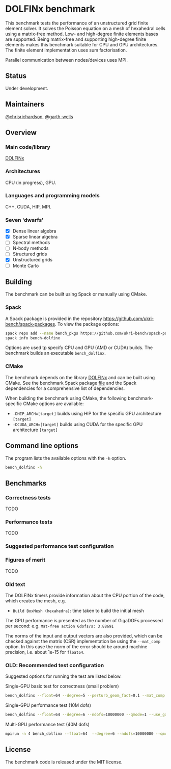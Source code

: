 # DOLFINx benchmark

This benchmark tests the performance of an unstructured grid finite
element solver. It solves the Poisson equation on a mesh of hexahedral
cells using a matrix-free method. Low- and high-degree finite elements
bases are supported. Being matrix-free and supporting high-degree finite
elements makes this benchmark suitable for CPU and GPU architectures.
The finite element implementation uses sum factorisation.

Parallel communication between nodes/devices uses MPI.

## Status

Under development.

## Maintainers

[@chrisrichardson](https://www.github.com/chrisrichardson),
[@garth-wells](https://www.github.com/garth-wells)

## Overview

### Main code/library

[DOLFINx](https://github.com/fenics/dolfinx)

### Architectures

CPU (in progress), GPU.

### Languages and programming models

C++, CUDA, HIP, MPI.

### Seven 'dwarfs'

- [x] Dense linear algebra
- [x] Sparse linear algebra
- [ ] Spectral methods
- [ ] N-body methods
- [ ] Structured grids
- [x] Unstructured grids
- [ ] Monte Carlo

## Building

The benchmark can be built using Spack or manually using CMake.

### Spack

A Spack package is provided in the repository
https://github.com/ukri-bench/spack-packages. To view the package
options:

```bash
spack repo add --name bench_pkgs https://github.com/ukri-bench/spack-packages.git bench_pkgs
spack info bench-dolfinx
```

Options are used tp specify CPU and GPU (AMD or CUDA) builds. The
benchmark builds an executable `bench_dolfinx`.

### CMake

The benchmark depends on the library
[DOLFINx](https://github.com/fenics/dolfinx) and can be built using
CMake. See the benchmark Spack package
[file](spack/packages/bench-dolfinx/package.py) and the Spack
dependencies for a comprehensive list of dependencies.

When building the benchmark using CMake, the following
benchmark-specific CMake options are available:
* `-DHIP_ARCH=[target]` builds using HIP for the specific GPU architecture `[target]`
* `-DCUDA_ARCH=[target]` builds using CUDA for the specific GPU architecture `[target]`

## Command line options

The program lists the available options with the `-h` option.
```bash
bench_dolfinx -h
```

## Benchmarks

### Correctness tests

TODO

### Performance tests

TODO

### Suggested performance test configuration


### Figures of merit

TODO


### Old text

The DOLFINx timers provide information about the CPU portion of the
code, which creates the mesh, e.g.
- `Build BoxMesh (hexahedra)`: time taken to build the initial mesh

The GPU performance is presented as the number of GigaDOFs processed per
second: e.g. `Mat-free action Gdofs/s: 3.88691`

The norms of the input and output vectors are also provided, which can
be checked against the matrix (CSR) implementation be using the
`--mat_comp` option. In this case the norm of the error should be around
machine precision, i.e. about 1e-15 for `float64`.

### OLD: Recommended test configuration

Suggested options for running the test are listed below.

Single-GPU basic test for correctness (small problem)
```bash
bench_dolfinx --float=64 --degree=5 --perturb_geom_fact=0.1 --mat_comp --ndofs=5000
```

Single-GPU performance test (10M dofs)
```bash
bench_dolfinx --float=64 --degree=6 --ndofs=10000000 --qmode=1 --use_gauss
```

Multi-GPU performance test (40M dofs)
```bash
mpirun -n 4 bench_dolfinx --float=64  --degree=6 --ndofs=10000000 --qmode=1 --use_gauss
```

## License

The benchmark code is released under the MIT license.
